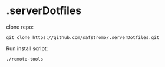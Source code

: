 # .serverDotfiles

clone repo:

```
git clone https://github.com/safstromo/.serverDotfiles.git
```

Run install script:

```
./remote-tools
```

